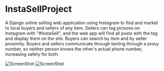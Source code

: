 InstaSellProject
================

A Django online selling web application using Instagram to find and market to local buyers and sellers of any item. 
Sellers can tag pictures on Instagram with "#InstaSell", and the web app will find all posts with the tag and display them on the site. Buyers can search by item and by seller proximity. Buyers and sellers communicate through texting through a proxy number, so neither person knows the other's actual phone number, increasing safety for both. 

![ScreenShot](http://s3.amazonaws.com/challengepost/photos/production/solution_photos/000/078/576/datas/xlarge.png?1392558732)
![ScreenShot](http://s3.amazonaws.com/challengepost/photos/production/solution_photos/000/078/578/datas/xlarge.png?1392558730)

